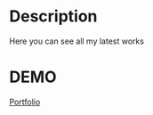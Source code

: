 # Description

Here you can see all my latest works

# DEMO
[Portfolio](https://nazarenkoyana.github.io/portfolio/dist/index.html)
